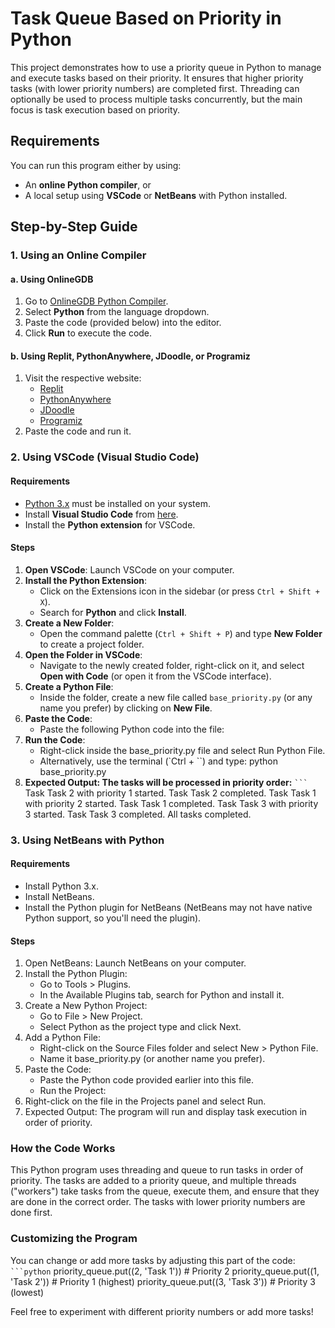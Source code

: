 # Task Queue Based on Priority in Python

This project demonstrates how to use a priority queue in Python to manage and execute tasks based on their priority. It ensures that higher priority tasks (with lower priority numbers) are completed first. Threading can optionally be used to process multiple tasks concurrently, but the main focus is task execution based on priority.

## Requirements

You can run this program either by using:
- An **online Python compiler**, or
- A local setup using **VSCode** or **NetBeans** with Python installed.

## Step-by-Step Guide

### 1. Using an Online Compiler

#### a. Using OnlineGDB

1. Go to [OnlineGDB Python Compiler](https://www.onlinegdb.com/online_python_compiler).
2. Select **Python** from the language dropdown.
3. Paste the code (provided below) into the editor.
4. Click **Run** to execute the code.

#### b. Using Replit, PythonAnywhere, JDoodle, or Programiz

1. Visit the respective website:
   - [Replit](https://replit.com/languages/python3)
   - [PythonAnywhere](https://www.pythonanywhere.com/try/)
   - [JDoodle](https://www.jdoodle.com/python3-programming-online/)
   - [Programiz](https://www.programiz.com/python-programming/online-compiler/)
2. Paste the code and run it.

### 2. Using VSCode (Visual Studio Code)

#### Requirements
- [Python 3.x](https://www.python.org/downloads/) must be installed on your system.
- Install **Visual Studio Code** from [here](https://code.visualstudio.com/Download).
- Install the **Python extension** for VSCode.

#### Steps

1. **Open VSCode**: Launch VSCode on your computer.
2. **Install the Python Extension**:
   - Click on the Extensions icon in the sidebar (or press `Ctrl + Shift + X`).
   - Search for **Python** and click **Install**.
3. **Create a New Folder**:
   - Open the command palette (`Ctrl + Shift + P`) and type **New Folder** to create a project folder.
4. **Open the Folder in VSCode**:
   - Navigate to the newly created folder, right-click on it, and select **Open with Code** (or open it from the VSCode interface).
5. **Create a Python File**:
   - Inside the folder, create a new file called `base_priority.py` (or any name you prefer) by clicking on **New File**.
6. **Paste the Code**:
   - Paste the following Python code into the file:
7. **Run the Code**:
   - Right-click inside the base_priority.py file and select Run Python File.
   - Alternatively, use the terminal (`Ctrl + ``) and type: python base_priority.py
8. **Expected Output: The tasks will be processed in priority order:**
` ``` `
Task Task 2 with priority 1 started.
Task Task 2 completed.
Task Task 1 with priority 2 started.
Task Task 1 completed.
Task Task 3 with priority 3 started.
Task Task 3 completed.
All tasks completed.

### 3. Using NetBeans with Python

#### Requirements
- Install Python 3.x.
- Install NetBeans.
- Install the Python plugin for NetBeans (NetBeans may not have native Python support, so you'll need the plugin).

#### Steps

1. Open NetBeans: Launch NetBeans on your computer.
2. Install the Python Plugin:
   - Go to Tools > Plugins.
   - In the Available Plugins tab, search for Python and install it.
3. Create a New Python Project:
   - Go to File > New Project.
   - Select Python as the project type and click Next.
4. Add a Python File:
   - Right-click on the Source Files folder and select New > Python File.
   - Name it base_priority.py (or another name you prefer).
5. Paste the Code:
   - Paste the Python code provided earlier into this file.
   - Run the Project:
6. Right-click on the file in the Projects panel and select Run.
7. Expected Output: The program will run and display task execution in order of priority.

### How the Code Works
This Python program uses threading and queue to run tasks in order of priority. The tasks are added to a priority queue, and multiple threads ("workers") take tasks from the queue, execute them, and ensure that they are done in the correct order. The tasks with lower priority numbers are done first.

### Customizing the Program
You can change or add more tasks by adjusting this part of the code:
` ```python `
priority_queue.put((2, 'Task 1'))  # Priority 2
priority_queue.put((1, 'Task 2'))  # Priority 1 (highest)
priority_queue.put((3, 'Task 3'))  # Priority 3 (lowest)

Feel free to experiment with different priority numbers or add more tasks!
